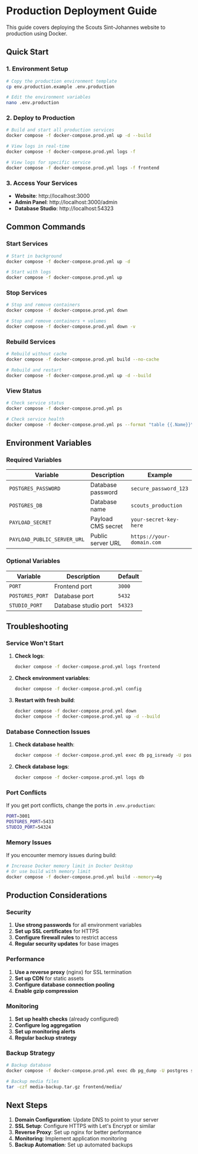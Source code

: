 # Production Deployment Guide

This guide covers deploying the Scouts Sint-Johannes website to production using Docker.

## Quick Start

### 1. Environment Setup

```bash
# Copy the production environment template
cp env.production.example .env.production

# Edit the environment variables
nano .env.production
```

### 2. Deploy to Production

```bash
# Build and start all production services
docker compose -f docker-compose.prod.yml up -d --build

# View logs in real-time
docker compose -f docker-compose.prod.yml logs -f

# View logs for specific service
docker compose -f docker-compose.prod.yml logs -f frontend
```

### 3. Access Your Services

- **Website**: http://localhost:3000
- **Admin Panel**: http://localhost:3000/admin
- **Database Studio**: http://localhost:54323

## Common Commands

### Start Services
```bash
# Start in background
docker compose -f docker-compose.prod.yml up -d

# Start with logs
docker compose -f docker-compose.prod.yml up
```

### Stop Services
```bash
# Stop and remove containers
docker compose -f docker-compose.prod.yml down

# Stop and remove containers + volumes
docker compose -f docker-compose.prod.yml down -v
```

### Rebuild Services
```bash
# Rebuild without cache
docker compose -f docker-compose.prod.yml build --no-cache

# Rebuild and restart
docker compose -f docker-compose.prod.yml up -d --build
```

### View Status
```bash
# Check service status
docker compose -f docker-compose.prod.yml ps

# Check service health
docker compose -f docker-compose.prod.yml ps --format "table {{.Name}}\t{{.Status}}\t{{.Ports}}"
```

## Environment Variables

### Required Variables

| Variable | Description | Example |
|----------|-------------|---------|
| `POSTGRES_PASSWORD` | Database password | `secure_password_123` |
| `POSTGRES_DB` | Database name | `scouts_production` |
| `PAYLOAD_SECRET` | Payload CMS secret | `your-secret-key-here` |
| `PAYLOAD_PUBLIC_SERVER_URL` | Public server URL | `https://your-domain.com` |

### Optional Variables

| Variable | Description | Default |
|----------|-------------|---------|
| `PORT` | Frontend port | `3000` |
| `POSTGRES_PORT` | Database port | `5432` |
| `STUDIO_PORT` | Database studio port | `54323` |

## Troubleshooting

### Service Won't Start

1. **Check logs**:
   ```bash
   docker compose -f docker-compose.prod.yml logs frontend
   ```

2. **Check environment variables**:
   ```bash
   docker compose -f docker-compose.prod.yml config
   ```

3. **Restart with fresh build**:
   ```bash
   docker compose -f docker-compose.prod.yml down
   docker compose -f docker-compose.prod.yml up -d --build
   ```

### Database Connection Issues

1. **Check database health**:
   ```bash
   docker compose -f docker-compose.prod.yml exec db pg_isready -U postgres
   ```

2. **Check database logs**:
   ```bash
   docker compose -f docker-compose.prod.yml logs db
   ```

### Port Conflicts

If you get port conflicts, change the ports in `.env.production`:

```bash
PORT=3001
POSTGRES_PORT=5433
STUDIO_PORT=54324
```

### Memory Issues

If you encounter memory issues during build:

```bash
# Increase Docker memory limit in Docker Desktop
# Or use build with memory limit
docker compose -f docker-compose.prod.yml build --memory=4g
```

## Production Considerations

### Security

1. **Use strong passwords** for all environment variables
2. **Set up SSL certificates** for HTTPS
3. **Configure firewall rules** to restrict access
4. **Regular security updates** for base images

### Performance

1. **Use a reverse proxy** (nginx) for SSL termination
2. **Set up CDN** for static assets
3. **Configure database connection pooling**
4. **Enable gzip compression**

### Monitoring

1. **Set up health checks** (already configured)
2. **Configure log aggregation**
3. **Set up monitoring alerts**
4. **Regular backup strategy**

### Backup Strategy

```bash
# Backup database
docker compose -f docker-compose.prod.yml exec db pg_dump -U postgres scouts_production > backup.sql

# Backup media files
tar -czf media-backup.tar.gz frontend/media/
```

## Next Steps

1. **Domain Configuration**: Update DNS to point to your server
2. **SSL Setup**: Configure HTTPS with Let's Encrypt or similar
3. **Reverse Proxy**: Set up nginx for better performance
4. **Monitoring**: Implement application monitoring
5. **Backup Automation**: Set up automated backups 